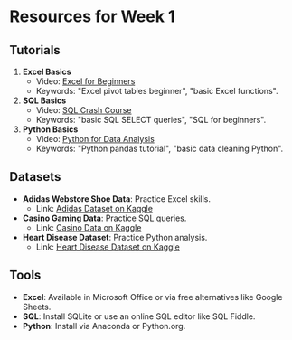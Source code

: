 # Resources for Week 1

## Tutorials
1. **Excel Basics**
   - Video: [Excel for Beginners](https://www.youtube.com/results?search_query=excel+for+beginners)
   - Keywords: "Excel pivot tables beginner", "basic Excel functions".
2. **SQL Basics**
   - Video: [SQL Crash Course](https://www.youtube.com/results?search_query=sql+basics+crash+course)
   - Keywords: "basic SQL SELECT queries", "SQL for beginners".
3. **Python Basics**
   - Video: [Python for Data Analysis](https://www.youtube.com/results?search_query=python+data+analysis+basics)
   - Keywords: "Python pandas tutorial", "basic data cleaning Python".

## Datasets
- **Adidas Webstore Shoe Data**: Practice Excel skills.
  - Link: [Adidas Dataset on Kaggle](https://www.kaggle.com/datasets/tamsnd/adidas-webstore-shoe-data)
- **Casino Gaming Data**: Practice SQL queries.
  - Link: [Casino Data on Kaggle](https://www.kaggle.com/datasets/willianoliveiragibin/casino-gaming-data)
- **Heart Disease Dataset**: Practice Python analysis.
  - Link: [Heart Disease Dataset on Kaggle](https://www.kaggle.com/datasets/hosammhmdali/heart-disease-dataset)

## Tools
- **Excel**: Available in Microsoft Office or via free alternatives like Google Sheets.
- **SQL**: Install SQLite or use an online SQL editor like SQL Fiddle.
- **Python**: Install via Anaconda or Python.org.
